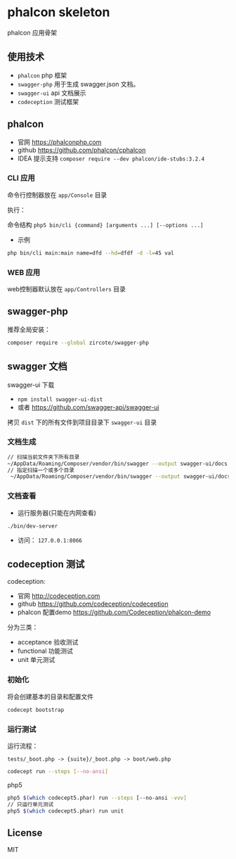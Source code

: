 # phalcon skeleton

phalcon 应用骨架

## 使用技术

- `phalcon` php 框架
- `swagger-php` 用于生成 swagger.json 文档。
- `swagger-ui` api 文档展示
- `codeception` 测试框架

## phalcon

- 官网 https://phalconphp.com
- github https://github.com/phalcon/cphalcon
- IDEA 提示支持 `composer require --dev phalcon/ide-stubs:3.2.4`

### CLI 应用

命令行控制器放在 `app/Console` 目录

执行：

命令结构 `php5 bin/cli {command} [arguments ...] [--options ...]`

- 示例

```bash
php bin/cli main:main name=dfd --hd=dfdf -d -l=45 val
```

### WEB 应用

web控制器默认放在 `app/Controllers` 目录

## swagger-php 

推荐全局安装：

```sh
composer require --global zircote/swagger-php
```

## swagger 文档

swagger-ui 下载

- `npm install swagger-ui-dist`
- 或者 https://github.com/swagger-api/swagger-ui

拷贝 `dist` 下的所有文件到项目目录下 `swagger-ui` 目录

### 文档生成

```sh
// 扫描当前文件夹下所有目录
~/AppData/Roaming/Composer/vendor/bin/swagger --output swagger-ui/docs
// 指定扫描一个或多个目录
 ~/AppData/Roaming/Composer/vendor/bin/swagger --output swagger-ui/docs [dirs ...]
```

### 文档查看

- 运行服务器(只能在内网查看)

```
./bin/dev-server
```

- 访问： `127.0.0.1:8066`

## codeception 测试

codeception:

- 官网 http://codeception.com
- github https://github.com/codeception/codeception
- phalcon 配置demo https://github.com/Codeception/phalcon-demo

分为三类：

- acceptance 验收测试
- functional 功能测试
- unit 单元测试

### 初始化

将会创建基本的目录和配置文件

```bash
codecept bootstrap
```

### 运行测试

运行流程：

```text
tests/_boot.php -> {suite}/_boot.php -> boot/web.php
```

```bash
codecept run --steps [--no-ansi]
```

php5 

```bash
php5 $(which codecept5.phar) run --steps [--no-ansi -vvv]
// 只运行单元测试
php5 $(which codecept5.phar) run unit
```

## License

MIT
